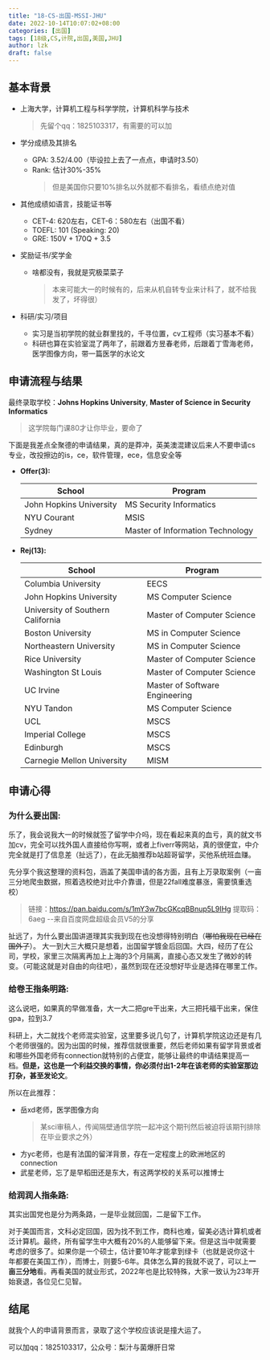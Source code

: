 ```yaml
---
title: "18-CS-出国-MSSI-JHU"
date: 2022-10-14T10:07:02+08:00
categories: [出国]
tags: [18级,CS,计院,出国,美国,JHU]
author: lzk
draft: false
---
```



## 基本背景 

- 上海大学，计算机工程与科学学院，计算机科学与技术
  > 先留个qq：1825103317，有需要的可以加

- 学分成绩及其排名
  - GPA: 3.52/4.00（毕设拉上去了一点点，申请时3.50）
  - Rank: 估计30%-35%
    > 但是美国你只要10%排名以外就都不看排名，看绩点绝对值

- 其他成绩如语言，技能证书等
  - CET-4: 620左右，CET-6：580左右（出国不看）
  - TOEFL: 101 (Speaking: 20)
  - GRE: 150V + 170Q + 3.5

- 奖励证书/奖学金
  - 啥都没有，我就是究极菜菜子
    > 本来可能大一的时候有的，后来从机自转专业来计科了，就不给我发了，坏得很）

- 科研/实习/项目
  - 实习是当初学院的就业群里找的，千寻位置，cv工程师（实习基本不看）
  - 科研也算在实验室混了两年了，前跟着方昱春老师，后跟着丁雪海老师，医学图像方向，带一篇医学的水论文

## 申请流程与结果

最终录取学校：**Johns Hopkins University**, **Master of Science in Security Informatics**
> 这学院每门课80才让你毕业，要命了

下面是我差点全聚德的申请结果，真的是莽冲，英美澳混建议后来人不要申请cs专业，改投擦边的is，ce，软件管理，ece，信息安全等
- **Offer(3):** 

  |School|Program|
  |------|-------|
  |John Hopkins University|MS Security Informatics|
  |NYU Courant|MSIS|
  |Sydney|Master of Information Technology|


- **Rej(13):** 

  |School|Program|
  |------|-------|
  |Columbia University|EECS|
  |John Hopkins University|MS Computer Science|
  |University of Southern California|Master of Computer Science|
  |Boston University|MS in Computer Science|
  |Northeastern University|MS in Computer Science|
  |Rice University|Master of Computer Science|
  |Washington St Louis|Master of Computer Science|
  |UC Irvine|Master of Software Engineering|
  |NYU Tandon|MS Computer Science|
  |UCL|MSCS|
  |Imperial College|MSCS|
  |Edinburgh|MSCS|
  |Carnegie Mellon University|MISM|


## 申请心得

### 为什么要出国:
乐了，我会说我大一的时候就签了留学中介吗，现在看起来真的血亏，真的就文书加cv，完全可以找外国人直接给你写啊，或者上fiverr等网站，真的很便宜，中介完全就是打了信息差（扯远了），在此无脑推荐b站超哥留学，买他系统班血赚。

先分享个我这整理的资料包，涵盖了美国申请的各方面，且有上万录取案例（一亩三分地爬虫数据，照着选校绝对比中介靠谱，但是22fall难度暴涨，需要慎重选校）

> 链接：https://pan.baidu.com/s/1mY3w7bcGKcqBBnup5L9IHg 
提取码：6aeg 
--来自百度网盘超级会员V5的分享

扯远了，为什么要出国讲道理其实我到现在也没想得特别明白（~~哪怕我现在已经在国外了~~）。
大一到大三大概只是想着，出国留学镀金后回国。大四，经历了在公司，学校，家里三次隔离再加上上海的3个月隔离，直接心态又发生了微妙的转变。（可能这就是对自由的向往吧），虽然到现在还没想好毕业是选择在哪里工作。

### 给卷王指条明路:
这么说吧，如果真的早做准备，大一大二把gre干出来，大三把托福干出来，保住gpa，拉到3.7

科研上，大二就找个老师混实验室，这里要多说几句了，计算机学院这边还是有几个老师很强的。因为出国的时候，推荐信就很重要，然后老师如果有留学背景或者和哪些外国老师有connection就特别的占便宜，能够让最终的申请结果提高一档。**但是，这也是一个利益交换的事情，你必须付出1-2年在该老师的实验室那边打杂，甚至发论文**。

所以在此推荐：
- 岳xd老师，医学图像方向
  > 某sci审稿人，传闻隔壁通信学院一起冲这个期刊然后被迫将该期刊排除在毕业要求之外）
- 方yc老师，也是有法国的留洋背景，存在一定程度上的欧洲地区的connection
- 武星老师，忘了是早稻田还是东大，有这两学校的关系可以推博士

### 给润润人指条路:
其实出国党也是分为两条路，一是毕业就回国，二是留下工作。

对于美国而言，文科必定回国，因为找不到工作，商科也难，留美必选计算机或者泛计算机。最终，所有留学生中大概有20%的人能够留下来。但是这当中就需要考虑的很多了。如果你是一个硕士，估计要10年才能拿到绿卡（也就是说你这十年都要在美国工作），而博士，则要5-6年。具体怎么算的我就不说了，可以上**一亩三分地**看。再看美国的就业形式，2022年也是比较特殊，大家一致认为23年开始衰退，各位见仁见智。


## 结尾
就我个人的申请背景而言，录取了这个学校应该说是撞大运了。

可以加qq：1825103317，公众号：梨汁与菌爆肝日常